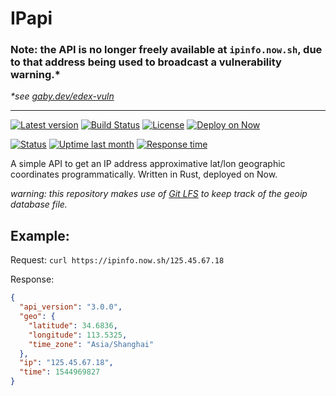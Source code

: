 # IPapi

### Note: the API is no longer freely available at `ipinfo.now.sh`, due to that address being used to broadcast a vulnerability warning.\*

*\*see [gaby.dev/edex-vuln](https://gaby.dev/edex-vuln)*

---

[![Latest version](https://badgen.net/github/release/GitSquared/ipapi/stable)](https://github.com/GitSquared/ipapi/releases) [![Build Status](https://travis-ci.org/GitSquared/ipapi.svg?branch=master)](https://travis-ci.org/GitSquared/ipapi) [![License](https://badgen.net/github/license/GitSquared/ipapi)](https://github.com/GitSquared/ipapi/blob/master/LICENSE) [![Deploy on Now](https://badgen.net/badge/%E2%96%B2/$%20now%20GitSquared%2Fipapi/222)](https://zeit.co/now)

[![Status](https://badgen.net/uptime-robot/status/m780808113-bb87869d57d6e78dcf1163a3)](https://stats.uptimerobot.com/l783guwKl) [![Uptime last month](https://badgen.net/uptime-robot/month/m780808113-bb87869d57d6e78dcf1163a3)](https://stats.uptimerobot.com/l783guwKl) [![Response time](https://badgen.net/uptime-robot/response/m780808113-bb87869d57d6e78dcf1163a3)](https://stats.uptimerobot.com/l783guwKl)

A simple API to get an IP address approximative lat/lon geographic coordinates programmatically. Written in Rust, deployed on Now.

*warning: this repository makes use of [Git LFS](https://git-lfs.github.com) to keep track of the geoip database file.*

## Example:

Request:
`curl https://ipinfo.now.sh/125.45.67.18`

Response:
```json
{
  "api_version": "3.0.0",
  "geo": {
    "latitude": 34.6836,
    "longitude": 113.5325,
    "time_zone": "Asia/Shanghai"
  },
  "ip": "125.45.67.18",
  "time": 1544969827
}
```
